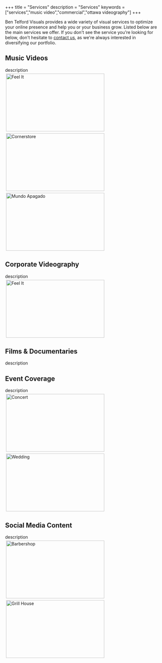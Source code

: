 +++
title = "Services"
description = "Services"
keywords = ["services","music video","commercial","ottawa videography"]
+++

Ben Telford Visuals provides a wide variety of visual services to optimize your online presence and help you or your business grow. Listed below are the main services we offer. If you don't see the service you're looking for below, don't hesitate to <a href="https://prep.benjamintelford.com/contact/">contact us</a>, as we're always interested in diversifying our portfolio.
<br>
## Music Videos
description
<br>
<a href="https://www.youtube.com/watch?v=1kIHh6znHSY"><img src= "https://prep.benjamintelford.com/img/feelit.png" style="width:320px; height:188px; padding:3px"  title="Kidsu - Feel It" alt="Feel It"></a>
<a href="https://www.youtube.com/watch?v=Pwp6mpKAE24"><img src= "https://prep.benjamintelford.com/img/cornerstore.png" style="width:320px; height:188px; padding:3px" 
title="Juic3boy - Cornerstore" alt="Cornerstore"></a>
<a href="https://www.youtube.com/watch?v=Ko7WfV_g4oA"><img src= "https://prep.benjamintelford.com/img/jacob.png" style="width:320px; height:188px; padding:3px"  title="c4bo - Mundo Apagado" alt="Mundo Apagado"></a>
<br>

## Corporate Videography
description
<br>
<a href="https://www.youtube.com/watch?v=1kIHh6znHSY"><img src= "https://prep.benjamintelford.com/img/feelit.png" style="width:320px; height:188px; padding:3px"  title="Kidsu - Feel It" alt="Feel It"></a>

## Films & Documentaries
description

## Event Coverage
description
<br>
<a href="https://www.youtube.com/watch?v=DPLI5w6BzUc&feature=youtu.be"><img src= "https://prep.benjamintelford.com/img/runawayshow.png" style="width:320px; height:188px; padding:3px"  title="Concert" alt="Concert"></a>
<a href="insert video url here"><img src= "https://prep.benjamintelford.com/img/wedding.png" style="width:320px; height:188px; padding:3px"  title="Wedding" alt="Wedding"></a>

## Social Media Content
description
<br>
<a href="https://www.youtube.com/watch?v=-PWDvgGhxos&feature=youtu.be"><img src= "https://prep.benjamintelford.com/img/barber.png" style="width:320px; height:188px; padding:3px"  title="Barbershop" alt="Barbershop"></a>
<a href="https://youtu.be/PzsIzx9wIjc"><img src= "https://prep.benjamintelford.com/img/babylon.png" style="width:320px; height:188px; padding:3px"  title="Grill House" alt="Grill House"></a>


<br>
<br>

